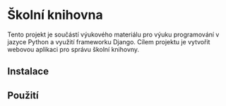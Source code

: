 # Školní knihovna

Tento projekt je součástí výukového materiálu pro výuku programování v jazyce Python a využití frameworku Django.
Cílem projektu je vytvořit webovou aplikaci pro správu školní knihovny.

## Instalace
## Použití